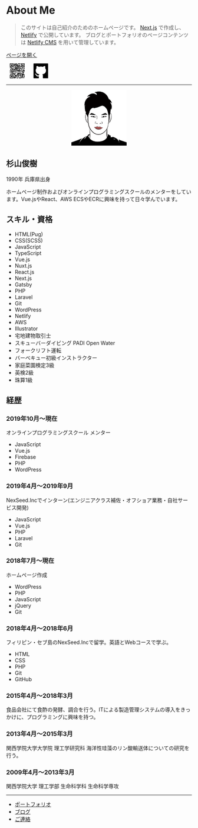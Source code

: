 # About Me

> このサイトは自己紹介のためのホームページです。
> [Next.js](https://nextjs.org) で作成し、[Netlify](https://www.netlify.com) で公開しています。
> ブログとポートフォリオのページコンテンツは [Netlify CMS](https://www.netlifycms.org) を用いて管理しています。

[ページを開く](https://aboutme-toshikisugiyama.netlify.app)

[<img src="https://raw.githubusercontent.com/toshikisugiyama/aboutme/master/src/public/images/uploads/qr-code.svg" alt="aboutme" width="40" height="40" style="margin: 0 10px" >](https://aboutme-toshikisugiyama.netlify.app)  [<img src="https://raw.githubusercontent.com/toshikisugiyama/aboutme/master/src/public/images/snsIcons/github.svg" alt="github" width="40" height="40" style="margin: 0 10px" >](https://github.com/toshikisugiyama/aboutme)

---
<p align="center">
<img src="https://raw.githubusercontent.com/toshikisugiyama/aboutme/master/src/public/images/profile.svg" alt="profile画像" width="150" height="150" >
</p>

## 杉山俊樹
1990年 兵庫県出身

ホームページ制作およびオンラインプログラミングスクールのメンターをしています。Vue.jsやReact、AWS ECSやECRに興味を持って日々学んでいます。

## スキル・資格

- HTML(Pug)
- CSS(SCSS)
- JavaScript
- TypeScript
- Vue.js
- Nuxt.js
- React.js
- Next.js
- Gatsby
- PHP
- Laravel
- Git
- WordPress
- Netlify
- AWS
- Illustrator
- 宅地建物取引士
- スキューバーダイビング PADI Open Water
- フォークリフト運転
- バーベキュー初級インストラクター
- 家庭菜園検定3級
- 英検2級
- 珠算1級

## 経歴

### 2019年10月〜現在
オンラインプログラミングスクール メンター
- JavaScript
- Vue.js
- Firebase
- PHP
- WordPress
### 2019年4月〜2019年9月
NexSeed.Incでインターン(エンジニアクラス補佐・オフショア業務・自社サービス開発)
- JavaScript
- Vue.js
- PHP
- Laravel
- Git
### 2018年7月〜現在
ホームページ作成
- WordPress
- PHP
- JavaScript
- jQuery
- Git
### 2018年4月〜2018年6月
フィリピン・セブ島のNexSeed.Incで留学。英語とWebコースで学ぶ。
- HTML
- CSS
- PHP
- Git
- GitHub
### 2015年4月〜2018年3月
食品会社にて食酢の発酵、調合を行う。ITによる製造管理システムの導入をきっかけに、プログラミングに興味を持つ。
### 2013年4月〜2015年3月
関西学院大学大学院 理工学研究科 海洋性珪藻のリン酸輸送体についての研究を行う。
### 2009年4月〜2013年3月
関西学院大学 理工学部 生命科学科 生命科学専攻

---

- [ポートフォリオ](https://aboutme-toshikisugiyama.netlify.app/portfolio)
- [ブログ](https://aboutme-toshikisugiyama.netlify.app/blog)
- [ご連絡](https://aboutme-toshikisugiyama.netlify.app/contact)
